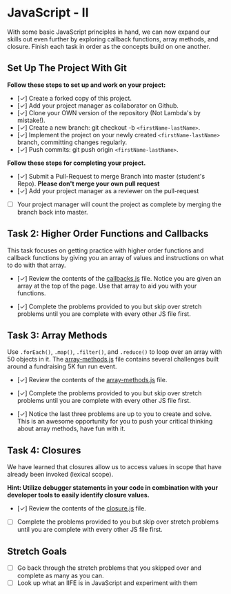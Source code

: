 
# JavaScript - II

With some basic JavaScript principles in hand, we can now expand our skills out even further by exploring callback functions, array methods, and closure.  Finish each task in order as the concepts build on one another.

## Set Up The Project With Git

**Follow these steps to set up and work on your project:**

* [✓] Create a forked copy of this project.
* [✓] Add your project manager as collaborator on Github.
* [✓] Clone your OWN version of the repository (Not Lambda's by mistake!).
* [✓] Create a new branch: git checkout -b `<firstName-lastName>`.
* [✓] Implement the project on your newly created `<firstName-lastName>` branch, committing changes regularly.
* [✓] Push commits: git push origin `<firstName-lastName>`.

**Follow these steps for completing your project.**

* [✓] Submit a Pull-Request to merge <firstName-lastName> Branch into master (student's  Repo). **Please don't merge your own pull request**
* [✓] Add your project manager as a reviewer on the pull-request
* [ ] Your project manager will count the project as complete by merging the branch back into master.

## Task 2: Higher Order Functions and Callbacks

This task focuses on getting practice with higher order functions and callback functions by giving you an array of values and instructions on what to do with that array.

* [✓] Review the contents of the [callbacks.js](assignments/callbacks.js) file.  Notice you are given an array at the top of the page.  Use that array to aid you with your functions.

* [✓] Complete the problems provided to you but skip over stretch problems until you are complete with every other JS file first.

## Task 3: Array Methods

Use `.forEach()`, `.map()`, `.filter()`, and `.reduce()` to loop over an array with 50 objects in it. The [array-methods.js](assignments/array-methods.js) file contains several challenges built around a fundraising 5K fun run event.

* [✓] Review the contents of the [array-methods.js](assignments/array-methods.js) file.  

* [✓] Complete the problems provided to you but skip over stretch problems until you are complete with every other JS file first.

* [✓] Notice the last three problems are up to you to create and solve.  This is an awesome opportunity for you to push your critical thinking about array methods, have fun with it.

## Task 4: Closures

We have learned that closures allow us to access values in scope that have already been invoked (lexical scope).  

**Hint: Utilize debugger statements in your code in combination with your developer tools to easily identify closure values.**

* [✓] Review the contents of the [closure.js](assignments/closure.js) file.  
* [ ] Complete the problems provided to you but skip over stretch problems until you are complete with every other JS file first.

## Stretch Goals

* [ ] Go back through the stretch problems that you skipped over and complete as many as you can.
* [ ] Look up what an IIFE is in JavaScript and experiment with them